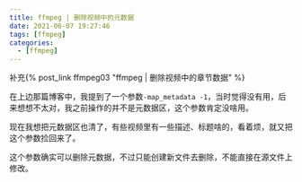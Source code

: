 ```yaml
---
title: ffmpeg | 删除视频中的元数据
date: 2021-06-07 19:27:46
tags: [ffmpeg]
categories: 
  - [ffmpeg]
---
```


补充{% post_link ffmpeg03 "ffmpeg | 删除视频中的章节数据" %}

<!-- more -->

在上边那篇博客中，我提到了一个参数`-map_metadata -1`，当时觉得没有用，后来想想不太对，我之前操作的并不是元数据区，这个参数肯定没啥用。

现在我想把元数据区也清了，有些视频里有一些描述、标题啥的，看着烦，就又把这个参数捡回来了。

这个参数确实可以删除元数据，不过只能创建新文件去删除，不能直接在源文件上修改。